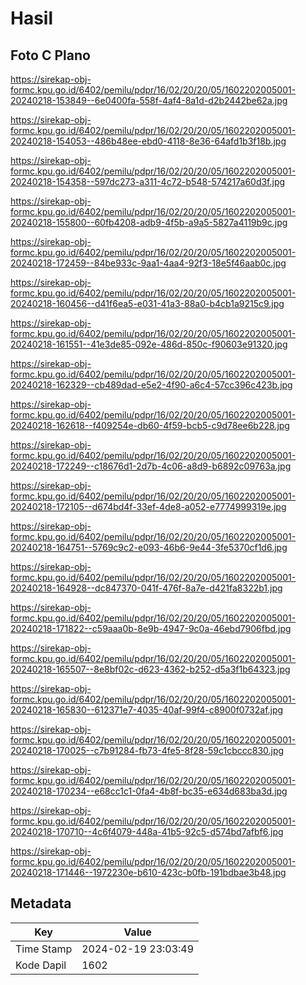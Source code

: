 # Hasil

## Foto C Plano

https://sirekap-obj-formc.kpu.go.id/6402/pemilu/pdpr/16/02/20/20/05/1602202005001-20240218-153849--6e0400fa-558f-4af4-8a1d-d2b2442be62a.jpg

https://sirekap-obj-formc.kpu.go.id/6402/pemilu/pdpr/16/02/20/20/05/1602202005001-20240218-154053--486b48ee-ebd0-4118-8e36-64afd1b3f18b.jpg

https://sirekap-obj-formc.kpu.go.id/6402/pemilu/pdpr/16/02/20/20/05/1602202005001-20240218-154358--597dc273-a311-4c72-b548-574217a60d3f.jpg

https://sirekap-obj-formc.kpu.go.id/6402/pemilu/pdpr/16/02/20/20/05/1602202005001-20240218-155800--60fb4208-adb9-4f5b-a9a5-5827a4119b9c.jpg

https://sirekap-obj-formc.kpu.go.id/6402/pemilu/pdpr/16/02/20/20/05/1602202005001-20240218-172459--84be933c-9aa1-4aa4-92f3-18e5f46aab0c.jpg

https://sirekap-obj-formc.kpu.go.id/6402/pemilu/pdpr/16/02/20/20/05/1602202005001-20240218-160456--d41f6ea5-e031-41a3-88a0-b4cb1a9215c9.jpg

https://sirekap-obj-formc.kpu.go.id/6402/pemilu/pdpr/16/02/20/20/05/1602202005001-20240218-161551--41e3de85-092e-486d-850c-f90603e91320.jpg

https://sirekap-obj-formc.kpu.go.id/6402/pemilu/pdpr/16/02/20/20/05/1602202005001-20240218-162329--cb489dad-e5e2-4f90-a6c4-57cc396c423b.jpg

https://sirekap-obj-formc.kpu.go.id/6402/pemilu/pdpr/16/02/20/20/05/1602202005001-20240218-162618--f409254e-db60-4f59-bcb5-c9d78ee6b228.jpg

https://sirekap-obj-formc.kpu.go.id/6402/pemilu/pdpr/16/02/20/20/05/1602202005001-20240218-172249--c18676d1-2d7b-4c06-a8d9-b6892c09763a.jpg

https://sirekap-obj-formc.kpu.go.id/6402/pemilu/pdpr/16/02/20/20/05/1602202005001-20240218-172105--d674bd4f-33ef-4de8-a052-e7774999319e.jpg

https://sirekap-obj-formc.kpu.go.id/6402/pemilu/pdpr/16/02/20/20/05/1602202005001-20240218-164751--5769c9c2-e093-46b6-9e44-3fe5370cf1d6.jpg

https://sirekap-obj-formc.kpu.go.id/6402/pemilu/pdpr/16/02/20/20/05/1602202005001-20240218-164928--dc847370-041f-476f-8a7e-d421fa8322b1.jpg

https://sirekap-obj-formc.kpu.go.id/6402/pemilu/pdpr/16/02/20/20/05/1602202005001-20240218-171822--c59aaa0b-8e9b-4947-9c0a-46ebd7906fbd.jpg

https://sirekap-obj-formc.kpu.go.id/6402/pemilu/pdpr/16/02/20/20/05/1602202005001-20240218-165507--8e8bf02c-d623-4362-b252-d5a3f1b64323.jpg

https://sirekap-obj-formc.kpu.go.id/6402/pemilu/pdpr/16/02/20/20/05/1602202005001-20240218-165830--612371e7-4035-40af-99f4-c8900f0732af.jpg

https://sirekap-obj-formc.kpu.go.id/6402/pemilu/pdpr/16/02/20/20/05/1602202005001-20240218-170025--c7b91284-fb73-4fe5-8f28-59c1cbccc830.jpg

https://sirekap-obj-formc.kpu.go.id/6402/pemilu/pdpr/16/02/20/20/05/1602202005001-20240218-170234--e68cc1c1-0fa4-4b8f-bc35-e634d683ba3d.jpg

https://sirekap-obj-formc.kpu.go.id/6402/pemilu/pdpr/16/02/20/20/05/1602202005001-20240218-170710--4c6f4079-448a-41b5-92c5-d574bd7afbf6.jpg

https://sirekap-obj-formc.kpu.go.id/6402/pemilu/pdpr/16/02/20/20/05/1602202005001-20240218-171446--1972230e-b610-423c-b0fb-191bdbae3b48.jpg


## Metadata

| Key        | Value               |
| ---------- | ------------------- |
| Time Stamp | 2024-02-19 23:03:49 |
| Kode Dapil | 1602                |



